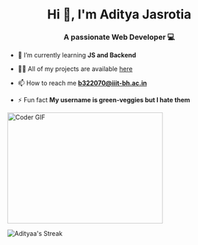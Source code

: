 <h1 align="center">Hi 👋, I'm Aditya Jasrotia</h1>
<h3 align="center">A passionate Web Developer 💻</h3>

- 🌱 I’m currently learning **JS and Backend**

- 👨‍💻 All of my projects are available <a href='https://github.com/green-veggies/Projects_webdev'>here</a>
<!-- [https://github.com/green-veggies/Projects_webdev](https://github.com/green-veggies/Projects_webdev)  -->
- 📫 How to reach me **b322070@iiit-bh.ac.in**

- ⚡ Fun fact **My username is green-veggies but I hate them**
<!--<h2> My badges <img src = "https://media.giphy.com/media/3orifgYbnsq43eFsdO/giphy.gif" width="50"> </h2>



[![Google CyberSecurity Certificate](https://images.credly.com/size/100x100/images/0bf0f2da-a699-4c82-82e2-56dcf1f2e1c7/image.png)]
[![An image of @greenveggies's Holopin badges, which is a link to view their full Holopin profile](https://holopin.me/greenveggies)](https://holopin.io/@greenveggies)







  <br> -->
<img alt="Coder GIF" height=250 width=350 src="https://cdn.dribbble.com/users/1187836/screenshots/6539429/programer.gif" />
</br>
<!--
<h3 align="left">Connect with me:</h3>
<p align="left">

# 🌐 Socials:
  
[![Instagram](https://img.shields.io/badge/Instagram-%23E4405F.svg?logo=Instagram&logoColor=white)](https://instagram.com/__aditya.js) [![LinkedIn](https://img.shields.io/badge/LinkedIn-%230077B5.svg?logo=linkedin&logoColor=white)](https://www.linkedin.com/in/adityajasrotia/)
<br>
<hr>


# 💻 Tech Stack:

<div align=center>
  
[![My Skills](https://skillicons.dev/icons?i=bootstrap,c,cpp,css,figma,git,github,html,js,jquery,mysql,netlify,react,tailwind)](https://skillicons.dev)

<div align=center> -->

  ![Adityaa's Streak](https://github-readme-streak-stats.herokuapp.com/?user=green-veggies&theme=vue-dark&hide_border=false)
</div>


